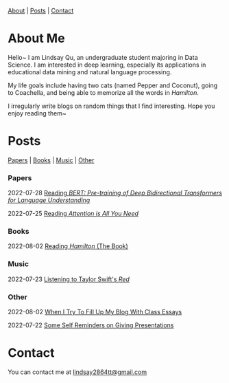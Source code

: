[About](#about-me) | [Posts](#posts) | [Contact](#contact) 



# About Me

Hello~ I am Lindsay Qu, an undergraduate student majoring in Data Science. I am interested in deep learning, especially its applications in educational data mining and natural language processing.

My life goals include having two cats (named Pepper and Coconut), going to Coachella, and being able to memorize all the words in *Hamilton*.

I irregularly write blogs on random things that I find interesting. Hope you enjoy reading them~



# Posts

[Papers](#papers) | [Books](#books) | [Music](#music) | [Other](#other) 

### Papers <a name="papers"></a>

2022-07-28	[Reading *BERT: Pre-training of Deep Bidirectional Transformers for Language Understanding*](https://lindsayqu.github.io/lindsayqu/papers/reading-bert)

2022-07-25	[Reading *Attention is All You Need*](https://lindsayqu.github.io/lindsayqu/papers/reading-attention-is-all-you-need)

### Books <a name="books"></a>

2022-08-02	[Reading *Hamilton* (The Book)](https://lindsayqu.github.io/lindsayqu/books/reading-hamilton)

### Music <a name="music"></a>

2022-07-23	[Listening to Taylor Swift's *Red*](https://lindsayqu.github.io/lindsayqu/music/listening-to-taylor-swifts-red)

### Other <a name="other"></a>

2022-08-02	[When I Try To Fill Up My Blog With Class Essays](https://lindsayqu.github.io/lindsayqu/other/culture)

2022-07-22	[Some Self Reminders on Giving Presentations](https://lindsayqu.github.io/lindsayqu/other/some-self-reminders-on-giving-presentations)



# Contact

You can contact me at lindsay2864tt@gmail.com
